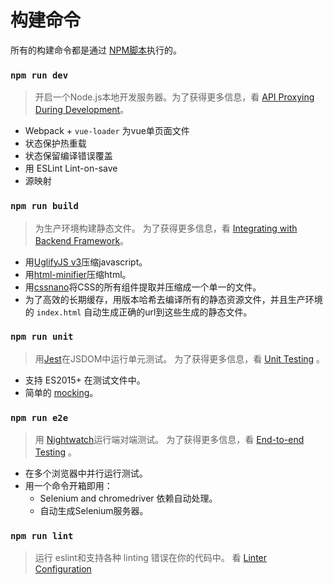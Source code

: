 # 构建命令

所有的构建命令都是通过 [NPM脚本](https://docs.npmjs.com/misc/scripts)执行的。

### `npm run dev`

> 开启一个Node.js本地开发服务器。为了获得更多信息，看 [API Proxying During Development](proxy.md)。

- Webpack + `vue-loader` 为vue单页面文件
- 状态保护热重载
- 状态保留编译错误覆盖
- 用 ESLint Lint-on-save 
- 源映射

### `npm run build`

> 为生产环境构建静态文件。 为了获得更多信息，看 [Integrating with Backend Framework](backend.md)。

- 用[UglifyJS v3](https://github.com/mishoo/UglifyJS2/tree/harmony)压缩javascript。
- 用[html-minifier](https://github.com/kangax/html-minifier)压缩html。
- 用[cssnano](https://github.com/ben-eb/cssnano)将CSS的所有组件提取并压缩成一个单一的文件。
- 为了高效的长期缓存，用版本哈希去编译所有的静态资源文件，并且生产环境的 `index.html` 自动生成正确的url到这些生成的静态文件。

### `npm run unit`

> 用[Jest](https://facebook.github.io/jest/docs/getting-started.html)在JSDOM中运行单元测试。 为了获得更多信息，看 [Unit Testing](unit.md) 。

- 支持 ES2015+ 在测试文件中。
- 简单的 [mocking](https://facebook.github.io/jest/docs/mock-functions.html)。

### `npm run e2e`

> 用 [Nightwatch](http://nightwatchjs.org/)运行端对端测试。 为了获得更多信息，看 [End-to-end Testing](e2e.md) 。

- 在多个浏览器中并行运行测试。
- 用一个命令开箱即用：
  - Selenium and chromedriver 依赖自动处理。
  - 自动生成Selenium服务器。

### `npm run lint`

> 运行 eslint和支持各种 linting 错误在你的代码中。 看 [Linter Configuration](linter.md)
